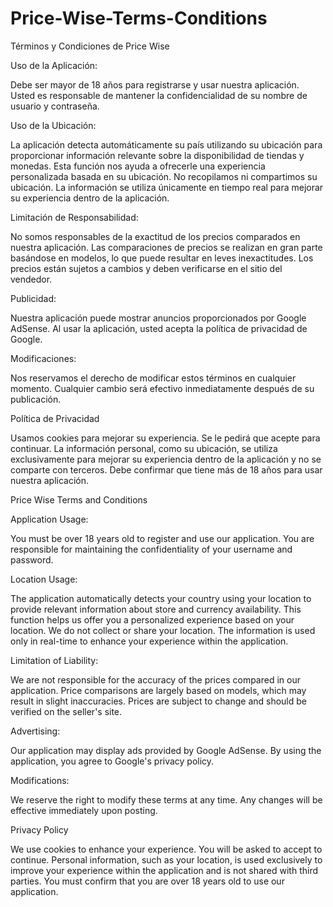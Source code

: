 # Price-Wise-Terms-Conditions

Términos y Condiciones de Price Wise

Uso de la Aplicación:

Debe ser mayor de 18 años para registrarse y usar nuestra aplicación.
Usted es responsable de mantener la confidencialidad de su nombre de usuario y contraseña.

Uso de la Ubicación:

La aplicación detecta automáticamente su país utilizando su ubicación para proporcionar información relevante sobre la disponibilidad de tiendas y monedas.
Esta función nos ayuda a ofrecerle una experiencia personalizada basada en su ubicación.
No recopilamos ni compartimos su ubicación. La información se utiliza únicamente en tiempo real para mejorar su experiencia dentro de la aplicación.

Limitación de Responsabilidad:

No somos responsables de la exactitud de los precios comparados en nuestra aplicación.
Las comparaciones de precios se realizan en gran parte basándose en modelos, lo que puede resultar en leves inexactitudes.
Los precios están sujetos a cambios y deben verificarse en el sitio del vendedor.

Publicidad:

Nuestra aplicación puede mostrar anuncios proporcionados por Google AdSense.
Al usar la aplicación, usted acepta la política de privacidad de Google.

Modificaciones:

Nos reservamos el derecho de modificar estos términos en cualquier momento.
Cualquier cambio será efectivo inmediatamente después de su publicación.


Política de Privacidad

Usamos cookies para mejorar su experiencia. Se le pedirá que acepte para continuar.
La información personal, como su ubicación, se utiliza exclusivamente para mejorar su experiencia dentro de la aplicación y no se comparte con terceros.
Debe confirmar que tiene más de 18 años para usar nuestra aplicación.






Price Wise Terms and Conditions

Application Usage:

You must be over 18 years old to register and use our application.
You are responsible for maintaining the confidentiality of your username and password.

Location Usage:

The application automatically detects your country using your location to provide relevant information about store and currency availability.
This function helps us offer you a personalized experience based on your location.
We do not collect or share your location. The information is used only in real-time to enhance your experience within the application.

Limitation of Liability:

We are not responsible for the accuracy of the prices compared in our application.
Price comparisons are largely based on models, which may result in slight inaccuracies.
Prices are subject to change and should be verified on the seller's site.

Advertising:

Our application may display ads provided by Google AdSense.
By using the application, you agree to Google's privacy policy.

Modifications:

We reserve the right to modify these terms at any time.
Any changes will be effective immediately upon posting.

Privacy Policy

We use cookies to enhance your experience. You will be asked to accept to continue.
Personal information, such as your location, is used exclusively to improve your experience within the application and is not shared with third parties.
You must confirm that you are over 18 years old to use our application.
